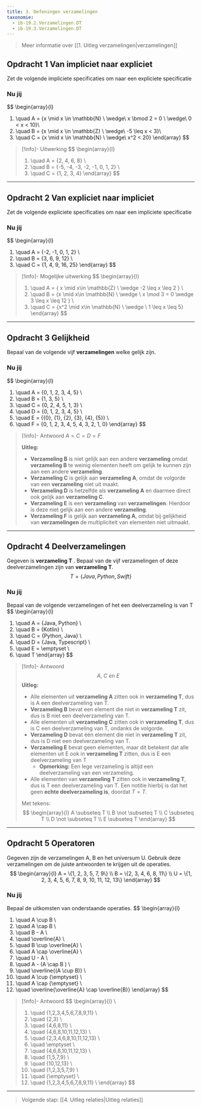 ```yaml
---
title: 3. Oefeningen verzamelingen
taxonomie:
  - ib-19.2.Verzamelingen.DT
  - ib-19.3.Verzamelingen.DT
---
```


> Meer informatie over [[1. Uitleg verzamelingen|verzamelingen]]

## Opdracht 1 Van impliciet naar expliciet
Zet de volgende impliciete specificaties om naar een expliciete specificatie

### Nu jij
$$
\begin{array}{l}
1. \quad A = \{x \mid x \in \mathbb{N} \ \wedge\ x \bmod 2 = 0 \ \wedge\ 0 < x < 10\}\\
2. \quad B = \{x \mid x \in \mathbb{Z} \ \wedge\ -5 \leq x < 3\}\\
3. \quad C = \{x \mid x \in \mathbb{N} \ \wedge\ x^2 < 20\}
\end{array}
$$

> [!info]- Uitwerking
> $$
> \begin{array}{l}
> 1. \quad A = \{2, 4, 6, 8\} \\
> 2. \quad B = \{-5, -4, -3, -2, -1, 0, 1, 2\}  \\
> 3. \quad C = \{1, 2, 3, 4\}
> \end{array}
> $$

---

## Opdracht 2 Van expliciet naar impliciet
Zet de volgende expliciete specificaties om naar een impliciete specificatie

### Nu jij
$$
\begin{array}{l}
 1. \quad A = \{-2, -1, 0, 1, 2\} \\
 2. \quad B = \{3, 6, 9, 12\} \\
 3. \quad C = \{1, 4, 9, 16, 25\} 
\end{array}
$$

> [!info]- Mogelijke uitwerking
> $$
> \begin{array}{l}
> 1. \quad A = \{ x \mid x\in \mathbb{Z} \ \wedge -2 \leq x \leq 2 \} \\
> 2. \quad B = \{x \mid x\in \mathbb{N} \ \wedge \ x \mod 3 = 0 \wedge 3 \leq x \leq 12 \} \\
> 3. \quad C = \{x^2 \mid x\in \mathbb{N} \ \wedge \ 1 \leq x \leq 5\}
> \end{array}
> $$

---

## Opdracht 3 Gelijkheid
Bepaal van de volgende vijf **verzamelingen** welke gelijk zijn.

### Nu jij
$$
\begin{array}{l}
 1. \quad A = \{0, 1, 2, 3, 4, 5\} \\
 2. \quad B = \{1, 3, 5\} \\
 3. \quad C = \{0, 2, 4, 5, 1, 3\}  \\
 4. \quad D = \{0, 1, 2, 3, 4, 5\} \\
 5. \quad E = \{\{0\}, \{1\}, \{2\}, \{3\}, \{4\}, \{5\}\} \\
 6. \quad F = \{0, 1, 2, 3, 4, 5, 4, 3, 2, 1, 0\} 
\end{array}
$$

> [!info]- Antwoord
> $A = C = D = F$
> 
> **Uitleg:** 
> - **Verzameling B** is niet gelijk aan een andere **verzameling** omdat **verzameling B** te weinig elementen heeft om gelijk te kunnen zijn aan een andere **verzameling**. 
> - **Verzameling C** is gelijk aan **verzameling A**, omdat de volgorde van een **verzameling** niet uit maakt.
> - **Verzameling D** is hetzelfde als **verzameling A** en daarmee direct ook gelijk aan **verzameling C**.
> - **Verzameling E** is een **verzameling** van **verzamelingen**. Hierdoor is deze niet gelijk aan een andere **verzameling**.
> - **Verzameling F** is gelijk aan **verzameling A**, omdat bij gelijkheid van **verzamelingen** de multipliciteit van elementen niet uitmaakt.

---

## Opdracht 4 Deelverzamelingen
Gegeven is **verzameling T** . Bepaal van de vijf verzamelingen of deze deelverzamelingen zijn van **verzameling T**. 
$$T = \{Java, Python, Swift\}$$
### Nu jij
Bepaal van de volgende verzamelingen of het een deelverzameling is van T
$$
\begin{array}{l}
1. \quad A = \{Java, Python\} \\
2. \quad B = \{Kotlin\} \\
3. \quad C = \{Python, Java\} \\ 
4. \quad D = \{Java, Typescript\} \\
5. \quad E = \emptyset \\
6. \quad T
\end{array}
$$

> [!info]- Antwoord
> $$ A, \ C \ en \ E $$
> **Uitleg:**
> - Alle elementen uit **verzameling A** zitten ook in **verzameling T**, dus is A een deelverzameling van T.
> - **Verzameling B** bevat een element die niet in **verzameling T** zit, dus is B niet een deelverzameling van T.
> - Alle elementen uit **verzameling C** zitten ook in **verzameling T**,  dus is C een deelverzameling van T, ondanks de volgorde.
> - **Verzameling D** bevat één element die niet in **verzameling T** zit, dus is D niet een deelverzameling van T.
> - **Verzameling E** bevat geen elementen, maar dit betekent dat alle elementen uit E ook in **verzameling T** zitten, dus is E een deelverzameling van T
> 	-  **Opmerking:** Een lege verzameling is altijd een deelverzameling van een verzameling.
> - Alle elementen van **verzameling T** zitten ook in **verzameling T**, dus is T een deelverzameling van T. Een notitie hierbij is dat het geen **echte deelverzameling is**, doordat $T = T$.
> 
> Met tekens: 
> $$
> \begin{array}{l}
> A \subseteq T \\
> B \not \subseteq T \\ 
> C \subseteq T \\ 
> D \not \subseteq T \\ 
> E \subseteq T
> \end{array}
> $$

---

## Opdracht 5 Operatoren
Gegeven zijn de verzamelingen A, B en het universum U. Gebruik deze verzamelingen om de juiste antwoorden te krijgen uit de operaties.
$$
\begin{array}{l}
A = \{1, 2, 3, 5, 7, 9\} \\
B = \{2, 3, 4, 6, 8, 11\} \\
U = \{1, 2, 3, 4, 5, 6, 7, 8, 9, 10, 11, 12, 13\}
\end{array}
$$

### Nu jij
Bepaal de uitkomsten van onderstaande operaties.
$$
\begin{array}{l}
1. \quad A \cup B \\
2. \quad A \cap B \\
3. \quad B - A \\
4. \quad \overline{A} \\
5. \quad B \cup \overline{A} \\
6. \quad A \cap \overline{A} \\
7. \quad U - A \\
8. \quad A - (A \cap B ) \\
9. \quad \overline{(A \cup B)} \\
10. \quad A \cup {\emptyset} \\
11. \quad A \cap {\emptyset} \\
12. \quad \overline{\overline{A} \cap \overline{B}}
\end{array}
$$

> [!info]- Antwoord
> $$
> \begin{array}{l} \\
> 1. \quad \{1,2,3,4,5,6,7,8,9,11\} \\
> 2. \quad \{2,3\} \\
> 3. \quad \{4,6,8,11\} \\
> 4. \quad \{4,6,8,10,11,12,13\} \\
> 5. \quad \{2,3,4,6,8,10,11,12,13\} \\
> 6. \quad \emptyset \\ 
> 7. \quad \{4,6,8,10,11,12,13\} \\
> 8. \quad \{1,5,7,9\} \\
> 9. \quad \{10,12,13\} \\
> 10. \quad \{1,2,3,5,7,9\} \\ 
> 11. \quad {\emptyset} \\
> 12. \quad \{1,2,3,4,5,6,7,8,9,11\} \\
> \end{array}
> $$

---

> Volgende stap: [[4. Uitleg relaties|Uitleg relaties]]
